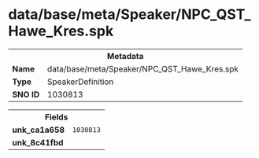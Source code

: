 <h1>data/base/meta/Speaker/NPC_QST_Hawe_Kres.spk</h1><table><tr><th colspan="100%">Metadata</th></tr><tr><td><b>Name</b></td><td>data/base/meta/Speaker/NPC_QST_Hawe_Kres.spk</td></tr><tr><td><b>Type</b></td><td>SpeakerDefinition</td></tr><tr><td><b>SNO ID</b></td><td>1030813</td></tr></table>

<table><tr><th colspan="100%">Fields</th></tr><tr><td><b>unk_ca1a658</b></td><td><code>1030813</code></td></tr><tr><td><b>unk_8c41fbd</b></td><td></td></tr></table>

